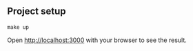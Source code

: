 ## Project setup
```
make up
```

Open [http://localhost:3000](http://localhost:3000) with your browser to see the result.